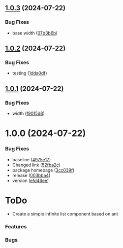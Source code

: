 ## [1.0.3](https://github.com/sjhoeksma/lowcoder-comp-infinite-list/compare/v1.0.2...v1.0.3) (2024-07-22)


### Bug Fixes

* base width ([07b3b6b](https://github.com/sjhoeksma/lowcoder-comp-infinite-list/commit/07b3b6b5ea2f5a3cc7f559261f98fd5a3797cb36))

## [1.0.2](https://github.com/sjhoeksma/lowcoder-comp-infinite-list/compare/v1.0.1...v1.0.2) (2024-07-22)


### Bug Fixes

* testing ([1dda0df](https://github.com/sjhoeksma/lowcoder-comp-infinite-list/commit/1dda0df8c0763d4eead2f3ac5bb587860979f22a))

## [1.0.1](https://github.com/sjhoeksma/lowcoder-comp-infinite-list/compare/v1.0.0...v1.0.1) (2024-07-22)


### Bug Fixes

* width ([f9015d8](https://github.com/sjhoeksma/lowcoder-comp-infinite-list/commit/f9015d87a192f9b4adf7b33708f23e02a484e4a6))

# 1.0.0 (2024-07-22)


### Bug Fixes

* baseline ([4975e17](https://github.com/sjhoeksma/lowcoder-comp-infinite-list/commit/4975e17ea18246019486db7ce766305ef3536b16))
* Changed link ([52fba2c](https://github.com/sjhoeksma/lowcoder-comp-infinite-list/commit/52fba2c65cbdf7162168d434be013f991b3e42c3))
* package homepage ([3cc039f](https://github.com/sjhoeksma/lowcoder-comp-infinite-list/commit/3cc039ff135e7c87c3ad776dace9ce493026d808))
* release ([003bba4](https://github.com/sjhoeksma/lowcoder-comp-infinite-list/commit/003bba4fd1e8b17e37ff34bf261d446d0c620666))
* version ([efd46ee](https://github.com/sjhoeksma/lowcoder-comp-infinite-list/commit/efd46eebe5d7aec08ea2af3d888dbfeb17743e56))

# ToDo
* Create a simple infinite list component based on ant

### Features

### Bugs
